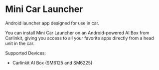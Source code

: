 # Mini Car Launcher
Android launcher app designed for use in car.

You can install Mini Car Launcher on an Android-powered AI Box from Carlinkit, giving you access to all your favorite apps directly from a head unit in the car.

Supported Devices:
- Carlinkit AI Box (SM6125 and SM6225)
